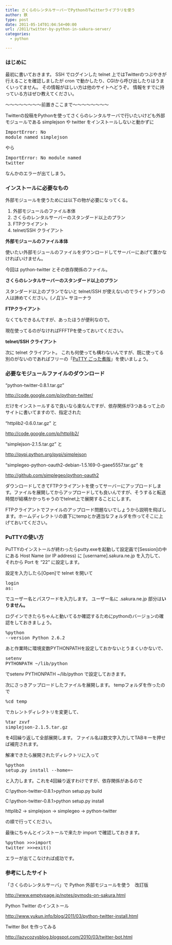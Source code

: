 ```yaml
---
title: さくらのレンタルサーバーでPythonのTwitterライブラリを使う
author: 鉄
type: post
date: 2011-05-14T01:04:54+00:00
url: /2011/twitter-by-python-in-sakura-server/
categories:
  - python

---
```

### はじめに

最初に書いておきます。 SSH でログインした telnet 上ではTwitterのつぶやきが行えることを確認しましたが cron で動かしたり、CGIから呼び出したりはうまくいってません。 その情報がほしい方は他のサイトへどうぞ。 情報をすでに持っている方はぜひ教えてください。

～～～～～～～～前置きここまで～～～～～～～～

Twitterの投稿をPythonを使ってさくらのレンタルサーバで行いたいけども外部モジュールである simplejson や twitter をインストールしないと動かずに<pre class=prettyprint>ImportError: No module named simplejson</pre> 

やら<pre class=prettyprint>ImportError: No module named twitter</pre> 

なんかのエラーが出てしまう。

### インストールに必要なもの

外部モジュールを使うためには以下の物が必要になってくる。

  1. 外部モジュールのファイル本体
  2. さくらのレンタルサーバーのスタンダード以上のプラン
  3. FTPクライアント
  4. telnet/SSH クライアント

**外部モジュールのファイル本体**
  
使いたい外部モジュールのファイルをダウンロードしてサーバーにあげて置かなければいけません。
  
今回は python-twitter とその依存関係のファイル。

**さくらのレンタルサーバーのスタンダード以上のプラン**
  
スタンダード以上のプランでないと telnet/SSH が使えないのでライトプランの人は諦めてください。(ノД\`)/~ サヨーナラ

**FTPクライアント**
  
なくてもできるんですが、あったほうが便利なので。
  
現在使ってるのがなければFFFTPを使っておいてください。

**telnet/SSH クライアント**
  
次に telnet クライアント。 これも何使っても構わないんですが、既に使ってる別のがないのであればフリーの「<a href=http://yebisuya.dip.jp/Software/PuTTY/>PuTTY ごった煮版</a>」を使いましょう。

### 必要なモジュールファイルのダウンロード

&#8220;python-twitter-0.8.1.tar.gz&#8221;
  
<http://code.google.com/p/python-twitter/>

だけをインストールするで良いなら楽なんですが、依存関係が3つあるって上のサイトに書いてますので、指定された

&#8220;httplib2-0.6.0.tar.gz&#8221; と
  
<http://code.google.com/p/httplib2/>

&#8220;simplejson-2.1.5.tar.gz&#8221; と
  
<http://pypi.python.org/pypi/simplejson>

&#8220;simplegeo-python-oauth2-debian-1.5.169-0-gaee5557.tar.gz&#8221; を
  
<http://github.com/simplegeo/python-oauth2>

ダウンロードしてきてFTPクライアントを使ってサーバーにアップロードします。ファイルを展開してからアップロードしても良いんですが、そうすると転送時間が結構かかっちゃうのでtelnet上で展開することにします。

FTPクライアントでファイルのアップロード問題ないでしょうから説明を飛ばします。ホームディレクトリの直下にtempとか適当なフォルダを作ってそこに上げておいてください。

### PuTTYの使い方

PuTTYのインストールが終わったらputty.exeを起動して設定画で[Session]の中にある Host Name (or IP address) に [username].sakura.ne.jp を入力して、それから Port を &#8220;22&#8221; に設定します。

設定を入力したら[Open]で telnet を開いて<pre class=prettyprint>login as:</pre> 

でユーザー名とパスワードを入力します。 ユーザー名に .sakura.ne.jp 部分は**いりません。**

ログインできたらちゃんと動いてるか確認するためにpythonのバージョンの確認をしておきましょう。<pre class=prettyprint>%python --version Python 2.6.2</pre> 

あと作業時に環境変数PYTHONPATHを設定しておかないとうまくいかないで、<pre class=prettyprint>setenv PYTHONPATH ~/lib/python</pre> 

でsetenv PYTHONPATH ~/lib/python で設定しておきます。

次にさっきアップロードしたファイルを展開します。 tempフォルダを作ったので<pre class=prettyprint>%cd temp</pre> 

でカレントディレクトリを変更して、<pre class=prettyprint>%tar zxvf simplejson-2.1.5.tar.gz</pre> 

を4回繰り返して全部展開します。 ファイル名は数文字入力してTABキーを押せば補完されます。

解凍できたら展開されたディレクトリに入って<pre class=prettyprint>%python setup.py install --home=~</pre> 

と入力します。これを4回繰り返すわけですが、依存関係があるので
  
C:\python-twitter-0.8.1>python setup.py build
  
C:\python-twitter-0.8.1>python setup.py install

httplib2 → simplejson → simplegeo → python-twitter

の順で行ってください。

最後にちゃんとインストールで来たか import で確認しておきます。<pre class=prettyprint>%python >>>import twitter >>>exit()</pre> 

エラーが出てこなければ成功です。

### 参考にしたサイト

「さくらのレンタルサーバ」で Python 外部モジュールを使う　改訂版
  
<http://www.emptypage.jp/notes/pymods-on-sakura.html>

Python Twitter のインストール
  
<http://www.yukun.info/blog/2011/03/python-twitter-install.html>

Twitter Bot を作ってみる
  
<http://lazycozysblog.blogspot.com/2010/03/twitter-bot.html>

